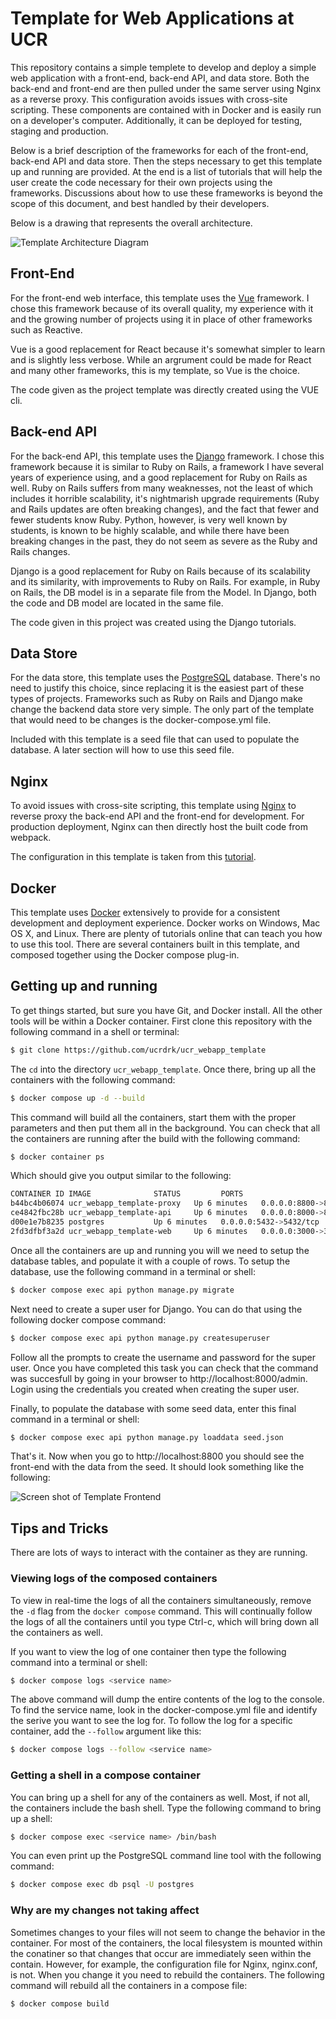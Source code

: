 # Template for Web Applications at UCR

This repository contains a simple templete to develop and deploy a simple web application with a front-end,
back-end API, and data store. Both the back-end and front-end are then pulled under the same server using
Nginx as a reverse proxy. This configuration avoids issues with cross-site scripting. These components are
contained with in Docker and is easily run on a developer's computer. Additionally, it can be deployed for
testing, staging and production.

Below is a brief description of the frameworks for each of the front-end, back-end API and data store. Then
the steps necessary to get this template up and running are provided. At the end is a list of tutorials that
will help the user create the code necessary for their own projects using the frameworks. Discussions about
how to use these frameworks is beyond the scope of this document, and best handled by their developers.

Below is a drawing that represents the overall architecture.

![Template Architecture Diagram](/assets/architecture.png)

## Front-End

For the front-end web interface, this template uses the [Vue](https://vuejs.org/) framework. I chose this
framework because of its overall quality, my experience with it and the growing number of projects using it
in place of other frameworks such as Reactive.

Vue is a good replacement for React because it's somewhat simpler to learn and is slightly less verbose.
While an argrument could be made for React and many other frameworks, this is my template, so Vue is the
choice.

The code given as the project template was directly created using the VUE cli.

## Back-end API

For the back-end API, this template uses the [Django](https://www.djangoproject.com/) framework. I chose this
framework because it is similar to Ruby on Rails, a framework I have several years of experience using, and a
good replacement for Ruby on Rails as well. Ruby on Rails suffers from many weaknesses, not the least of which
includes it horrible scalability, it's nightmarish upgrade requirements (Ruby and Rails updates are often
breaking changes), and the fact that fewer and fewer students know Ruby. Python, however, is very well known
by students, is known to be highly scalable, and while there have been breaking changes in the past, they do
not seem as severe as the Ruby and Rails changes.

Django is a good replacement for Ruby on Rails because of its scalability and its similarity, with improvements
to Ruby on Rails. For example, in Ruby on Rails, the DB model is in a separate file from the Model. In Django,
both the code and DB model are located in the same file.

The code given in this project was created using the Django tutorials.

## Data Store

For the data store, this template uses the [PostgreSQL](https://www.postgresql.org/) database. There's no need
to justify this choice, since replacing it is the easiest part of these types of projects. Frameworks such as
Ruby on Rails and Django make change the backend data store very simple. The only part of the template that
would need to be changes is the docker-compose.yml file.

Included with this template is a seed file that can used to populate the database. A later section will
how to use this seed file.

## Nginx

To avoid issues with cross-site scripting, this template using [Nginx](https://www.nginx.com/) to reverse proxy
the back-end API and the front-end for development. For production deployment, Nginx can then directly host
the built code from webpack.

The configuration in this template is taken from this [tutorial](https://blog.logrocket.com/how-to-run-a-node-js-server-with-nginx/).

## Docker

This template uses [Docker](https://www.docker.com/) extensively to provide for a consistent development and
deployment experience. Docker works on Windows, Mac OS X, and Linux. There are plenty of tutorials online that
can teach you how to use this tool. There are several containers built in this template, and composed together
using the Docker compose plug-in.

## Getting up and running

To get things started, but sure you have Git, and Docker install. All the other tools will be within a Docker
container. First clone this repository with the following command in a shell or terminal:

```sh
$ git clone https://github.com/ucrdrk/ucr_webapp_template
```

The `cd` into the directory `ucr_webapp_template`. Once there, bring up all the
containers with the following command:

```sh
$ docker compose up -d --build
```

This command will build all the containers, start them with the proper parameters
and then put them all in the background. You can check that all the containers are
running after the build with the following command:

```sh
$ docker container ps
```

Which should give you output similar to the following:

```sh
CONTAINER ID IMAGE              STATUS         PORTS                   NAMES
b44bc4b06074 ucr_webapp_template-proxy   Up 6 minutes   0.0.0.0:8800->80/tcp    ucr_webapp_template-proxy-1
ce4842fbc28b ucr_webapp_template-api     Up 6 minutes   0.0.0.0:8000->8000/tcp  ucr_webapp_template-api-1
d00e1e7b8235 postgres           Up 6 minutes   0.0.0.0:5432->5432/tcp  ucr_webapp_template-db-1
2fd3dfbf3a2d ucr_webapp_template-web     Up 6 minutes   0.0.0.0:3000->3000/tcp  ucr_webapp_template-web-1
```

Once all the containers are up and running you will we need to setup the database tables, and populate
it with a couple of rows. To setup the database, use the following command in a terminal or shell:

```sh
$ docker compose exec api python manage.py migrate
```

Next need to create a super user for Django. You can do that using the following docker compose command:

```sh
$ docker compose exec api python manage.py createsuperuser
```

Follow all the prompts to create the username and password for the super user. Once
you have completed this task you can check that the command was succesfull by going
in your browser to http://localhost:8000/admin. Login using the credentials you created
when creating the super user.

Finally, to populate the database with some seed data, enter this final command in a
terminal or shell:

```sh
$ docker compose exec api python manage.py loaddata seed.json
```

That's it. Now when you go to http://localhost:8800 you should see the front-end with
the data from the seed. It should look something like the following:

![Screen shot of Template Frontend](/assets/frontend_screenshot.png)

## Tips and Tricks

There are lots of ways to interact with the container as they are running.

### Viewing logs of the composed containers

To view in real-time the logs of all the containers simultaneously, remove the `-d` flag
from the `docker compose` command. This will continually follow the logs of all the
containers until you type Ctrl-c, which will bring down all the containers as well.

If you want to view the log of one container then type the following command into a
terminal or shell:

```sh
$ docker compose logs <service name>
```

The above command will dump the entire contents of the log to the console. To find the service
name, look in the docker-compose.yml file and identify the serive you want to see the log for.
To follow the log for a specific container, add the `--follow` argument like this:

```sh
$ docker compose logs --follow <service name>
```

### Getting a shell in a compose container

You can bring up a shell for any of the containers as well. Most, if not all, the
containers include the bash shell. Type the following command to bring up a shell:

```sh
$ docker compose exec <service name> /bin/bash
```

You can even print up the PostgreSQL command line tool with the following command:

```sh
$ docker compose exec db psql -U postgres
```

### Why are my changes not taking affect

Sometimes changes to your files will not seem to change the behavior in the container.
For most of the containers, the local filesystem is mounted within the conatiner so that
changes that occur are immediately seen within the contain. However, for example, the
configuration file for Nginx, nginx.conf, is not. When you change it you need to rebuild
the containers. The following command will rebuild all the containers in a compose file:

```sh
$ docker compose build
```
